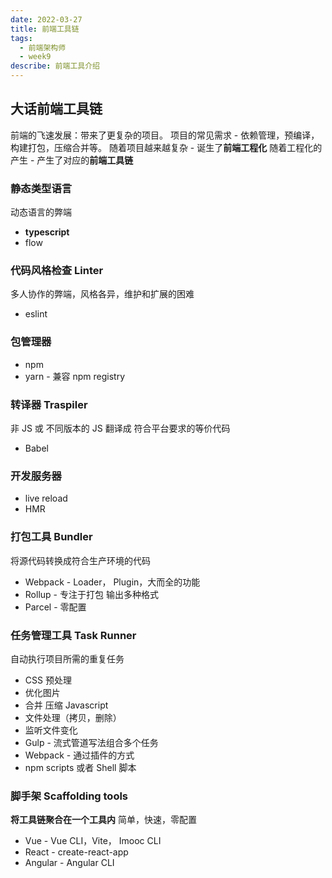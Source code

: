 ```yaml
---
date: 2022-03-27
title: 前端工具链
tags:
  - 前端架构师
  - week9
describe: 前端工具介绍
---
```


## 大话前端工具链

前端的飞速发展：带来了更复杂的项目。
项目的常见需求 - 依赖管理，预编译，构建打包，压缩合并等。
随着项目越来越复杂 - 诞生了**前端工程化**
随着工程化的产生 - 产生了对应的**前端工具链**



### 静态类型语言

动态语言的弊端

- **typescript**
- flow



### 代码风格检查 Linter

多人协作的弊端，风格各异，维护和扩展的困难

- eslint



### 包管理器

- npm
- yarn - 兼容 npm registry



### 转译器 Traspiler

非 JS 或 不同版本的 JS 翻译成 符合平台要求的等价代码

- Babel



### 开发服务器

- live reload
- HMR



### 打包工具 Bundler

将源代码转换成符合生产环境的代码

- Webpack - Loader， Plugin，大而全的功能
- Rollup - 专注于打包 输出多种格式
- Parcel - 零配置



### 任务管理工具 Task Runner

自动执行项目所需的重复任务

- CSS 预处理
- 优化图片
- 合并 压缩 Javascript
- 文件处理（拷贝，删除）
- 监听文件变化
- Gulp - 流式管道写法组合多个任务
- Webpack - 通过插件的方式
- npm scripts 或者 Shell 脚本



### 脚手架 Scaffolding tools

**将工具链聚合在一个工具内** 简单，快速，零配置

- Vue - Vue CLI，Vite， Imooc CLI
- React - create-react-app
- Angular - Angular CLI